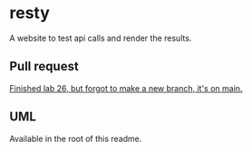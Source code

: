# resty
A website to test api calls and render the results.
## Pull request
[Finished lab 26, but forgot to make a new branch, it's on main.](https://github.com/Suhaib-Ersan/resty/tree/main)
## UML
Available in the root of this readme.